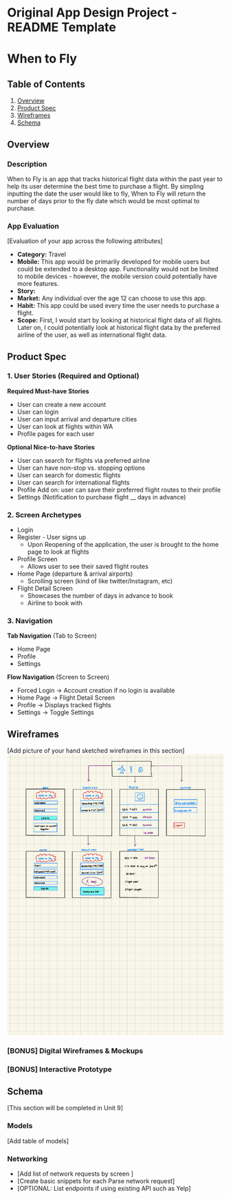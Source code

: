 Original App Design Project - README Template
===

# When to Fly

## Table of Contents
1. [Overview](#Overview)
1. [Product Spec](#Product-Spec)
1. [Wireframes](#Wireframes)
2. [Schema](#Schema)

## Overview
### Description
When to Fly is an app that tracks historical flight data within the past year to help its user determine the best time to purchase a flight. By simpling inputting the date the user would like to fly, When to Fly will return the number of days prior to the fly date which would be most optimal to purchase. 

### App Evaluation
[Evaluation of your app across the following attributes]
- **Category:** Travel
- **Mobile:** This app would be primarily developed for mobile users but could be extended to a desktop app. Functionality would not be limited to mobile devices - however, the mobile version could potentially have more features.
- **Story:**
- **Market:** Any individual over the age 12 can choose to use this app.
- **Habit:** This app could be used every time the user needs to purchase a flight.
- **Scope:** First, I would start by looking at historical flight data of all flights. Later on, I could potentially look at historical flight data by the preferred airline of the user, as well as international flight data.

## Product Spec

### 1. User Stories (Required and Optional)

**Required Must-have Stories**

* User can create a new account
* User can login
* User can input arrival and departure cities
* User can look at flights within WA
* Profile pages for each user

**Optional Nice-to-have Stories**

* User can search for flights via preferred airline
* User can have non-stop vs. stopping options
* User can search for domestic flights
* User can search for international flights
* Profile Add on: user can save their preferred flight routes to their profile
* Settings (Notification to purchase flight __ days in advance)

### 2. Screen Archetypes

* Login
* Register - User signs up 
   * Upon Reopening of the application, the user is brought to the home page to look at flights
* Profile Screen
   * Allows user to see their saved flight routes
* Home Page (departure & arrival airports)
   * Scrolling screen (kind of like twitter/Instagram, etc)
* Flight Detail Screen
   * Showcases the number of days in advance to book
   * Airline to book with

### 3. Navigation

**Tab Navigation** (Tab to Screen)

* Home Page
* Profile
* Settings

**Flow Navigation** (Screen to Screen)

* Forced Login -> Account creation if no login is available
* Home Page -> Flight Detail Screen
* Profile -> Displays tracked flights
* Settings -> Toggle Settings

## Wireframes
[Add picture of your hand sketched wireframes in this section]
<img src="Capstone Wireframes.pdf" width=600>

### [BONUS] Digital Wireframes & Mockups

### [BONUS] Interactive Prototype

## Schema 
[This section will be completed in Unit 9]
### Models
[Add table of models]
### Networking
- [Add list of network requests by screen ]
- [Create basic snippets for each Parse network request]
- [OPTIONAL: List endpoints if using existing API such as Yelp]
